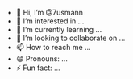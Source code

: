 - 👋 Hi, I’m @7usmann
- 👀 I’m interested in ...
- 🌱 I’m currently learning ...
- 💞️ I’m looking to collaborate on ...
- 📫 How to reach me ...
- 😄 Pronouns: ...
- ⚡ Fun fact: ...

<!---
7usmann/7usmann is a ✨ special ✨ repository because its `README.md` (this file) appears on your GitHub profile.
You can click the Preview link to take a look at your changes.
--->
